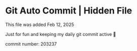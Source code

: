 # Git Auto Commit | Hidden File

This file was added Feb 12, 2025

Just for fun and keeping my daily git commit active 🤪

commit number: 203237
